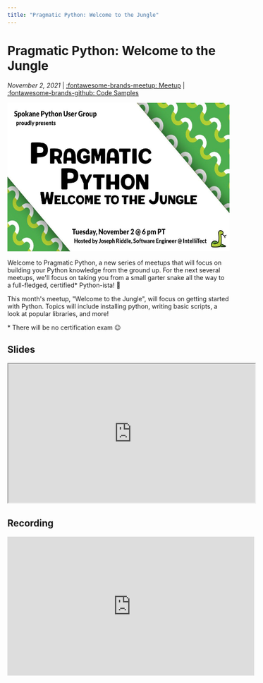 ```yaml
---
title: "Pragmatic Python: Welcome to the Jungle"
---
```


# Pragmatic Python: Welcome to the Jungle

_November 2, 2021_ | [:fontawesome-brands-meetup: Meetup](https://www.meetup.com/Python-Spokane/events/281578925/) | [:fontawesome-brands-github: Code Samples](https://github.com/python-spokane/journey-to-the-pythonic-peak)

<img src="/img/pragmatic-python-welcome-to-the-jungle.jpeg" width="600" height="337.5">

Welcome to Pragmatic Python, a new series of meetups that will focus on building your Python knowledge from the ground up. For the next several meetups, we'll focus on taking you from a small garter snake all the way to a full-fledged, certified* Python-ista! 🐍

This month's meetup, "Welcome to the Jungle", will focus on getting started with Python. Topics will include installing python, writing basic scripts, a look at popular libraries, and more!

\* There will be no certification exam 😉

## Slides

<iframe width="560" height="315" src="https://spokanepython.com/static/Pragmatic-Python-01-Presentation.html"></iframe>

## Recording

<iframe width="560" height="315" src="https://www.youtube-nocookie.com/embed/KzM_-gky_58" title="YouTube video player" frameborder="0" allow="accelerometer; autoplay; clipboard-write; encrypted-media; gyroscope; picture-in-picture" allowfullscreen></iframe>

